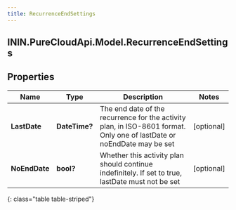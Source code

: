 ```yaml
---
title: RecurrenceEndSettings
---
```

## ININ.PureCloudApi.Model.RecurrenceEndSettings

## Properties

|Name | Type | Description | Notes|
|------------ | ------------- | ------------- | -------------|
| **LastDate** | **DateTime?** | The end date of the recurrence for the activity plan, in ISO-8601 format. Only one of lastDate or noEndDate may be set | [optional] |
| **NoEndDate** | **bool?** | Whether this activity plan should continue indefinitely. If set to true, lastDate must not be set | [optional] |
{: class="table table-striped"}


